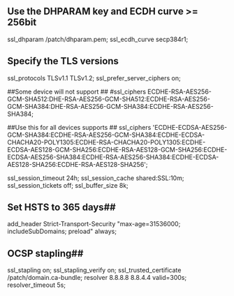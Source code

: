 ## Use the DHPARAM key and ECDH curve >= 256bit ##
ssl_dhparam /patch/dhparam.pem;
ssl_ecdh_curve secp384r1;

## Specify the TLS versions ##
ssl_protocols   TLSv1.1 TLSv1.2;
ssl_prefer_server_ciphers on;

##Some device will not support ##
#ssl_ciphers ECDHE-RSA-AES256-GCM-SHA512:DHE-RSA-AES256-GCM-SHA512:ECDHE-RSA-AES256-GCM-SHA384:DHE-RSA-AES256-GCM-SHA384:ECDHE-RSA-AES256-SHA384;

##Use this for all devices supports ##
ssl_ciphers 'ECDHE-ECDSA-AES256-GCM-SHA384:ECDHE-RSA-AES256-GCM-SHA384:ECDHE-ECDSA-CHACHA20-POLY1305:ECDHE-RSA-CHACHA20-POLY1305:ECDHE-ECDSA-AES128-GCM-SHA256:ECDHE-RSA-AES128-GCM-SHA256:ECDHE-ECDSA-AES256-SHA384:ECDHE-RSA-AES256-SHA384:ECDHE-ECDSA-AES128-SHA256:ECDHE-RSA-AES128-SHA256';

ssl_session_timeout  24h;
ssl_session_cache shared:SSL:10m;
ssl_session_tickets off;
ssl_buffer_size 8k;

## Set HSTS to 365 days##
add_header Strict-Transport-Security "max-age=31536000; includeSubDomains; preload" always;

## OCSP stapling##
ssl_stapling on; 
ssl_stapling_verify on;
ssl_trusted_certificate /patch/domain.ca-bundle;
resolver 8.8.8.8 8.8.4.4 valid=300s;
resolver_timeout 5s;
